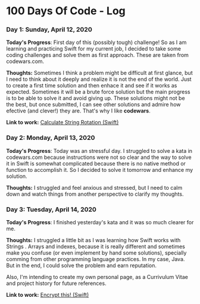 # 100 Days Of Code - Log

### Day 1: Sunday, April 12, 2020
**Today's Progress**: First day of this (possibly tough) challenge! So as I am learning and practicing Swift for my current job, I decided to take some coding challenges and solve them as first approach. These are taken from codewars.com.

**Thoughts:** Sometimes I think a problem might be difficult at first glance, but I need to think about it deeply and realize it is not the end of the world. Just to create a first time solution and then enhace it and see if it works as expected. Sometimes it will be a brute force solution but the main progress is to be able to solve it and avoid giving up. These solutions might not be the best, but once submitted, I can see other solutions and admire how efective (and clever!) they are. That's why I like **codewars**.

**Link to work:** [Calculate String Rotation (Swift)](https://www.codewars.com/kata/reviews/58de85f6355018cdcc000430/groups/5e93df43238ad00001b7b0eb)

### Day 2: Monday, April 13, 2020

**Today's Progress**: Today was an stressful day. I struggled to solve a kata in codewars.com because instructions were not so clear and the way to solve it in Swift is somewhat complicated because there is no native method or function to accomplish it. So I decided to solve it tomorrow and enhance my solution.

**Thoughts:** I struggled and feel anxious and stressed, but I need to calm down and watch things from another perspective to clarify my thoughts.

### Day 3: Tuesday, April 14, 2020

**Today's Progress**: I finished yesterday's kata and it was so much clearer for me.

**Thoughts:** I struggled a little bit as I was learning how Swift works with Strings . Arrays and indexes, because it is really different and sometimes make you confuse (or even implement by hand some solutions), specially comming from other programming language practices. In my case, Java. But in the end, I could solve the problem and earn reputation.

Also, I'm intending to create my own personal page, as a Currivulum Vitae and project history for future references. 

**Link to work:** [Encrypt this! (Swift)](https://www.codewars.com/kata/reviews/5b97fc695c9ff9dc8e002795/groups/5e95f5887d0f100001e481a4)